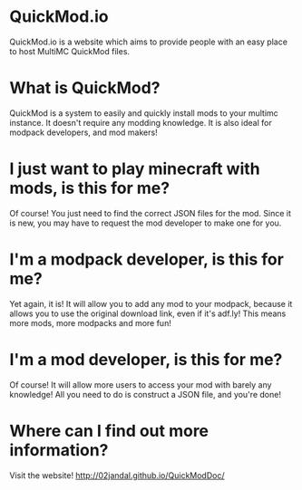 QuickMod.io
===========
QuickMod.io is a website which aims to provide people with an easy place to host MultiMC QuickMod files.


What is QuickMod?
=================
QuickMod is a system to easily and quickly install mods to your multimc instance. It doesn't require any modding knowledge. It is also ideal for modpack developers, and mod makers!


I just want to play minecraft with mods, is this for me?
========================================================
Of course! You just need to find the correct JSON files for the mod. Since it is new, you may have to request the mod developer to make one for you.


I'm a modpack developer, is this for me?
========================================
Yet again, it is! It will allow you to add any mod to your modpack, because it allows you to use the original download link, even if it's adf.ly! This means more mods, more modpacks and more fun!


I'm a mod developer, is this for me?
====================================
Of course! It will allow more users to access your mod with barely any knowledge! All you need to do is construct a JSON file, and you're done!


Where can I find out more information?
======================================
Visit the website! http://02jandal.github.io/QuickModDoc/
